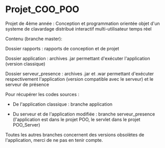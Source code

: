 # Projet_COO_POO

Projet de 4ème année : Conception et programmation orientée objet d'un systeme de clavardage distribué interactif multi-utilisateur temps réel 

Contenu (branche master):

Dossier rapports : rapports de conception et de projet

Dossier application : archives .jar permettant d'exécuter l'application (version classique)

Dossier serveur_presence : archives .jar et .war permettant d'exécuter respectivement l'application (version compatible avec le serveur) et le serveur de présence


Pour récupérer les codes sources :

- De l'application classique : branche application

- Du serveur et de l'application modifiée : branche serveur_presence (l'application est dans le projet POO, le servlet dans le projet POO_Server) 

Toutes les autres branches concernent des versions obsolètes de l'application, merci de ne pas en tenir compte.